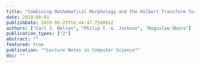 ```yaml
---
title: "Combining Mathematical Morphology and the Hilbert Transform for Fully Automatic Nuclei Detection in Fluorescence Microscopy"
date: 2019-00-01
publishDate: 2019-06-25T16:44:47.758091Z
authors: ["Carl J. Nelson", "Philip T. G. Jackson", "Boguslaw Obara"]
publication_types: ["2"]
abstract: ""
featured: true
publication: "*Lecture Notes in Computer Science*"
doi: ""
---
```

